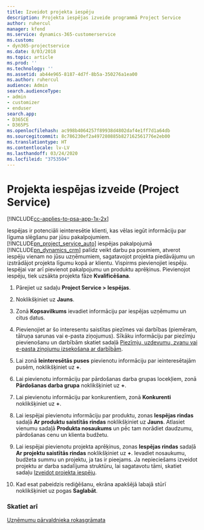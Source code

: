 ```yaml
---
title: Izveidot projekta iespēju
description: Projekta iespējas izveide programmā Project Service
author: ruhercul
manager: kfend
ms.service: dynamics-365-customerservice
ms.custom:
- dyn365-projectservice
ms.date: 8/03/2018
ms.topic: article
ms.prod: ''
ms.technology: ''
ms.assetid: ab44e965-8187-4d7f-8b5a-350276a1ea00
ms.author: ruhercul
audience: Admin
search.audienceType:
- admin
- customizer
- enduser
search.app:
- D365CE
- D365PS
ms.openlocfilehash: ac998b4064257f89938d4802daf4e1ff7d1a64db
ms.sourcegitcommit: 8c786230ef2a497280885b827162561776e2eb00
ms.translationtype: HT
ms.contentlocale: lv-LV
ms.lasthandoff: 03/24/2020
ms.locfileid: "3753504"
---
```

# <a name="create-a-project-opportunity-project-service"></a>Projekta iespējas izveide (Project Service)

[!INCLUDE[cc-applies-to-psa-app-1x-2x](../includes/cc-applies-to-psa-app-1x-2x.md)]

Iespējas ir potenciāli ieinteresētie klienti, kas vēlas iegūt informāciju par līguma slēgšanu par jūsu pakalpojumiem. [!INCLUDE[pn_project_service_auto](../includes/pn-project-service-auto.md)] iespējas pakalpojumā [!INCLUDE[pn_dynamics_crm](../includes/pn-dynamics-crm.md)] palīdz veikt darbu pa posmiem, atverot iespēju vienam no jūsu uzņēmumiem, sagatavojot projekta piedāvājumu un izstrādājot projekta līgumu kopā ar klientu. Vispirms pievienojiet iespēju. Iespējai var arī pievienot pakalpojumu un produktu aprēķinus. Pievienojot iespēju, tiek uzsākta projekta fāze **Kvalificēšana**.  
  
1.  Pārejiet uz sadaļu **Project Service > Iespējas**.  
  
2.  Noklikšķiniet uz **Jauns**.  
  
3.  Zonā **Kopsavilkums** ievadiet informāciju par iespējas uzņēmumu un citus datus.  
  
4.  Pievienojiet ar šo interesentu saistītas piezīmes vai darbības (piemēram, tālruņa sarunas vai e-pasta ziņojumus). Sīkāku informāciju par piezīmju pievienošanu un darbībām skatiet sadaļā [Piezīmju, uzdevumu, zvanu vai e-pasta ziņojumu izsekošana ar darbībām](../basics/work-with-activities.md).  
  
5.  Lai zonā **Ieinteresētās puses** pievienotu informāciju par ieinteresētajām pusēm, noklikšķiniet uz **+**.  
  
6.  Lai pievienotu informāciju par pārdošanas darba grupas locekļiem, zonā **Pārdošanas darba grupa** noklikšķiniet uz **+**.  
  
7.  Lai pievienotu informāciju par konkurentiem, zonā **Konkurenti** noklikšķiniet uz **+**.  
  
8.  Lai iespējai pievienotu informāciju par produktu, zonas **Iespējas rindas** sadaļā **Ar produktu saistītās rindas** noklikšķiniet uz **Jauns**. Atlasiet vienumu sadaļā **Produkta nosaukums** un pēc tam norādiet daudzumu, pārdošanas cenu un klienta budžetu.  
  
9. Lai iespējai pievienotu projekta aprēķinus, zonas **Iespējas rindas** sadaļā **Ar projektu saistītās rindas** noklikšķiniet uz **+**. Ievadiet nosaukumu, budžeta summu un projektu, ja tas ir pieejams. Ja nepieciešams izveidot projektu ar darba sadalījuma struktūru, lai sagatavotu tāmi, skatiet sadaļu [Izveidot projekta iespēju](../project-service/create-project.md).  
  
10. Kad esat pabeidzis rediģēšanu, ekrāna apakšējā labajā stūrī noklikšķiniet uz pogas **Saglabāt**.  
  
### <a name="see-also"></a>Skatiet arī  
 [Uzņēmumu pārvaldnieka rokasgrāmata](../project-service/account-manager-guide.md)
